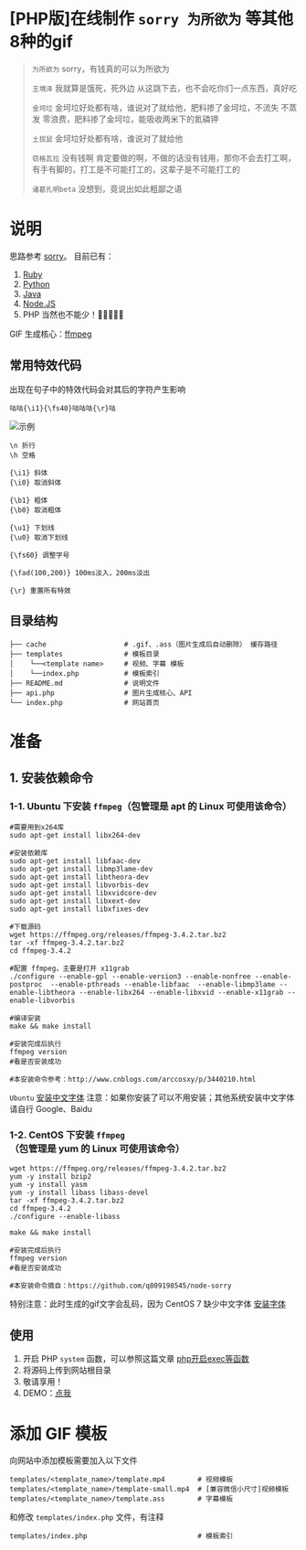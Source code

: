 # [PHP版]在线制作 `sorry 为所欲为` 等其他8种的gif
> `为所欲为` sorry，有钱真的可以为所欲为
>
> `王境泽` 我就算是饿死，死外边 从这跳下去，也不会吃你们一点东西，真好吃
>
> `金坷垃` 金坷垃好处都有啥，谁说对了就给他，肥料掺了金坷垃，不流失 不蒸发 零浪费，肥料掺了金坷垃，能吸收两米下的氮磷钾
>
> `土拔鼠` 金坷垃好处都有啥，谁说对了就给他
>
> `窃格瓦拉` 没有钱啊 肯定要做的啊，不做的话没有钱用，那你不会去打工啊，有手有脚的，打工是不可能打工的，这辈子是不可能打工的
>
> `诸葛孔明beta` 没想到，竟说出如此粗鄙之语

# 说明
思路参考 [sorry](https://github.com/xtyxtyx/sorry)。
目前已有：
1. [Ruby](https://github.com/xtyxtyx/sorry)
2. [Python](https://github.com/East196/sorrypy)
3. [Java](https://github.com/li24361/sorryJava)
4. [Node.JS](https://github.com/q809198545/node-sorry)
5. PHP 当然也不能少！🐶🐶🐶🐶🐶

GIF 生成核心：[ffmpeg](https://www.ffmpeg.org/)

## 常用特效代码
出现在句子中的特效代码会对其后的字符产生影响
```
咕咕{\i1}{\fs40}咕咕咕{\r}咕
```
![示例](https://dn-coding-net-production-pp.qbox.me/2d664d1c-c691-42ae-a02c-0687f6fa17d2.png)
```
\n 折行
\h 空格

{\i1} 斜体
{\i0} 取消斜体

{\b1} 粗体
{\b0} 取消粗体

{\u1} 下划线
{\u0} 取消下划线

{\fs60} 调整字号

{\fad(100,200)} 100ms淡入，200ms淡出

{\r} 重置所有特效
```

## 目录结构
```
├── cache                   # .gif、.ass（图片生成后自动删除） 缓存路径
├── templates               # 模板目录
│    └──<template name>     # 视频、字幕 模板
│    └──index.php           # 模板索引
├── README.md               # 说明文件
├── api.php                 # 图片生成核心、API
└── index.php               # 网站首页
```

# 准备
## 1. 安装依赖命令
### 1-1. Ubuntu 下安装 `ffmpeg`（包管理是 apt 的 Linux 可使用该命令）
```
#需要用到x264库
sudo apt-get install libx264-dev

#安装依赖库
sudo apt-get install libfaac-dev
sudo apt-get install libmp3lame-dev
sudo apt-get install libtheora-dev
sudo apt-get install libvorbis-dev
sudo apt-get install libxvidcore-dev
sudo apt-get install libxext-dev
sudo apt-get install libxfixes-dev

#下载源码
wget https://ffmpeg.org/releases/ffmpeg-3.4.2.tar.bz2
tar -xf ffmpeg-3.4.2.tar.bz2
cd ffmpeg-3.4.2

#配置 ffmpeg，主要是打开 x11grab
./configure --enable-gpl --enable-version3 --enable-nonfree --enable-postproc  --enable-pthreads --enable-libfaac  --enable-libmp3lame --enable-libtheora --enable-libx264 --enable-libxvid --enable-x11grab --enable-libvorbis

#编译安装
make && make install

#安装完成后执行
ffmpeg version
#看是否安装成功

#本安装命令参考：http://www.cnblogs.com/arccosxy/p/3440210.html
```
`Ubuntu` [安装中文字体](http://www.it266.com/blog/2017/243.html)
注意：如果你安装了可以不用安装；其他系统安装中文字体请自行 Google、Baidu

### 1-2. CentOS 下安装 `ffmpeg`（包管理是 yum 的 Linux 可使用该命令）
```
wget https://ffmpeg.org/releases/ffmpeg-3.4.2.tar.bz2
yum -y install bzip2
yum -y install yasm
yum -y install libass libass-devel
tar -xf ffmpeg-3.4.2.tar.bz2
cd ffmpeg-3.4.2
./configure --enable-libass

make && make install

#安装完成后执行
ffmpeg version
#看是否安装成功

#本安装命令摘自：https://github.com/q809198545/node-sorry
```
特别注意：此时生成的gif文字会乱码，因为 CentOS 7 缺少中文字体 [安装字体](https://blog.csdn.net/wlwlwlwl015/article/details/51482065)


## 使用
1. 开启 PHP `system` 函数，可以参照这篇文章 [php开启exec等函数](http://blog.51cto.com/pencild/1412023)
2. 将源码上传到网站根目录
3. 敬请享用！
4. DEMO：[点我](https://nowtool.cn/sorry/)

# 添加 GIF 模板
向网站中添加模板需要加入以下文件
```
templates/<template_name>/template.mp4        # 视频模板
templates/<template_name>/template-small.mp4  # [兼容微信小尺寸]视频模板
templates/<template_name>/template.ass        # 字幕模板
```
和修改 `templates/index.php` 文件，有注释
```
templates/index.php                           # 模板索引
```
